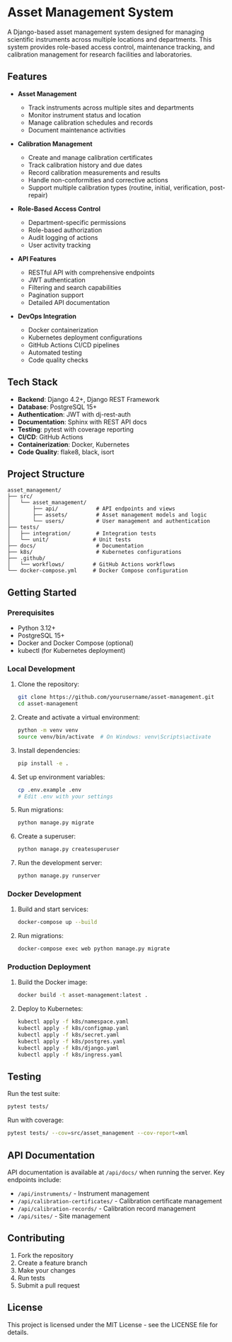 # Asset Management System

A Django-based asset management system designed for managing scientific instruments across multiple locations and departments. This system provides role-based access control, maintenance tracking, and calibration management for research facilities and laboratories.

## Features

- **Asset Management**
  - Track instruments across multiple sites and departments
  - Monitor instrument status and location
  - Manage calibration schedules and records
  - Document maintenance activities

- **Calibration Management**
  - Create and manage calibration certificates
  - Track calibration history and due dates
  - Record calibration measurements and results
  - Handle non-conformities and corrective actions
  - Support multiple calibration types (routine, initial, verification, post-repair)

- **Role-Based Access Control**
  - Department-specific permissions
  - Role-based authorization
  - Audit logging of actions
  - User activity tracking

- **API Features**
  - RESTful API with comprehensive endpoints
  - JWT authentication
  - Filtering and search capabilities
  - Pagination support
  - Detailed API documentation

- **DevOps Integration**
  - Docker containerization
  - Kubernetes deployment configurations
  - GitHub Actions CI/CD pipelines
  - Automated testing
  - Code quality checks

## Tech Stack

- **Backend**: Django 4.2+, Django REST Framework
- **Database**: PostgreSQL 15+
- **Authentication**: JWT with dj-rest-auth
- **Documentation**: Sphinx with REST API docs
- **Testing**: pytest with coverage reporting
- **CI/CD**: GitHub Actions
- **Containerization**: Docker, Kubernetes
- **Code Quality**: flake8, black, isort

## Project Structure

```
asset_management/
├── src/
│   └── asset_management/
│       ├── api/            # API endpoints and views
│       ├── assets/         # Asset management models and logic
│       └── users/          # User management and authentication
├── tests/
│   ├── integration/        # Integration tests
│   └── unit/              # Unit tests
├── docs/                   # Documentation
├── k8s/                    # Kubernetes configurations
├── .github/
│   └── workflows/         # GitHub Actions workflows
└── docker-compose.yml     # Docker Compose configuration
```

## Getting Started

### Prerequisites

- Python 3.12+
- PostgreSQL 15+
- Docker and Docker Compose (optional)
- kubectl (for Kubernetes deployment)

### Local Development

1. Clone the repository:
   ```bash
   git clone https://github.com/yourusername/asset-management.git
   cd asset-management
   ```

2. Create and activate a virtual environment:
   ```bash
   python -m venv venv
   source venv/bin/activate  # On Windows: venv\Scripts\activate
   ```

3. Install dependencies:
   ```bash
   pip install -e .
   ```

4. Set up environment variables:
   ```bash
   cp .env.example .env
   # Edit .env with your settings
   ```

5. Run migrations:
   ```bash
   python manage.py migrate
   ```

6. Create a superuser:
   ```bash
   python manage.py createsuperuser
   ```

7. Run the development server:
   ```bash
   python manage.py runserver
   ```

### Docker Development

1. Build and start services:
   ```bash
   docker-compose up --build
   ```

2. Run migrations:
   ```bash
   docker-compose exec web python manage.py migrate
   ```

### Production Deployment

1. Build the Docker image:
   ```bash
   docker build -t asset-management:latest .
   ```

2. Deploy to Kubernetes:
   ```bash
   kubectl apply -f k8s/namespace.yaml
   kubectl apply -f k8s/configmap.yaml
   kubectl apply -f k8s/secret.yaml
   kubectl apply -f k8s/postgres.yaml
   kubectl apply -f k8s/django.yaml
   kubectl apply -f k8s/ingress.yaml
   ```

## Testing

Run the test suite:
```bash
pytest tests/
```

Run with coverage:
```bash
pytest tests/ --cov=src/asset_management --cov-report=xml
```

## API Documentation

API documentation is available at `/api/docs/` when running the server. Key endpoints include:

- `/api/instruments/` - Instrument management
- `/api/calibration-certificates/` - Calibration certificate management
- `/api/calibration-records/` - Calibration record management
- `/api/sites/` - Site management

## Contributing

1. Fork the repository
2. Create a feature branch
3. Make your changes
4. Run tests
5. Submit a pull request

## License

This project is licensed under the MIT License - see the LICENSE file for details. 